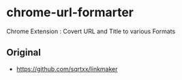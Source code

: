 # chrome-url-formarter
Chrome Extension : Covert URL and Title to various Formats

## Original 
* https://github.com/sqrtxx/linkmaker
